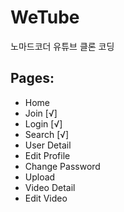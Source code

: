 # WeTube

노마드코더 유튜브 클론 코딩


## Pages:

- Home
- Join [√]
- Login [√]
- Search [√]
- User Detail
- Edit Profile
- Change Password
- Upload
- Video Detail
- Edit Video